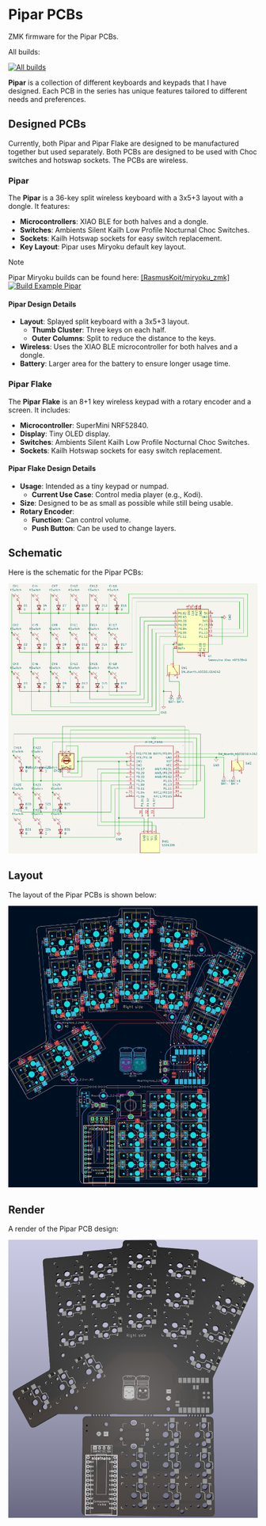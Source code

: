 # Pipar PCBs

ZMK firmware for the Pipar PCBs.

All builds:

[![All builds](https://github.com/RasmusKoit/pipar/actions/workflows/build.yml/badge.svg?branch=master)](https://github.com/RasmusKoit/pipar/actions/workflows/build.yml)

**Pipar** is a collection of different keyboards and keypads that I have designed. Each PCB in the series has unique features tailored to different needs and preferences.

## Designed PCBs

Currently, both Pipar and Pipar Flake are designed to be manufactured together but used separately. Both PCBs are designed to be used with Choc switches and hotswap sockets. The PCBs are wireless.

### Pipar

The **Pipar** is a 36-key split wireless keyboard with a 3x5+3 layout with a dongle. It features:

- **Microcontrollers**: XIAO BLE for both halves and a dongle.
- **Switches**: Ambients Silent Kailh Low Profile Nocturnal Choc Switches.
- **Sockets**: Kailh Hotswap sockets for easy switch replacement.
- **Key Layout**: Pipar uses Miryoku default key layout.

> [!NOTE]
> Pipar Miryoku builds can be found here: [[RasmusKoit/miryoku_zmk]](https://github.com/RasmusKoit/miryoku_zmk/actions/workflows/build-example-pipar.yml)
> [![Build Example Pipar](https://github.com/RasmusKoit/miryoku_zmk/actions/workflows/build-example-pipar.yml/badge.svg)](https://github.com/RasmusKoit/miryoku_zmk/actions/workflows/build-example-pipar.yml)

#### Pipar Design Details

- **Layout**: Splayed split keyboard with a 3x5+3 layout.
  - **Thumb Cluster**: Three keys on each half.
  - **Outer Columns**: Split to reduce the distance to the keys.
- **Wireless**: Uses the XIAO BLE microcontroller for both halves and a dongle.
- **Battery**: Larger area for the battery to ensure longer usage time.

### Pipar Flake

The **Pipar Flake** is an 8+1 key wireless keypad with a rotary encoder and a screen. It includes:

- **Microcontroller**: SuperMini NRF52840.
- **Display**: Tiny OLED display.
- **Switches**: Ambients Silent Kailh Low Profile Nocturnal Choc Switches.
- **Sockets**: Kailh Hotswap sockets for easy switch replacement.

#### Pipar Flake Design Details

- **Usage**: Intended as a tiny keypad or numpad.
  - **Current Use Case**: Control media player (e.g., Kodi).
- **Size**: Designed to be as small as possible while still being usable.
- **Rotary Encoder**:  
  - **Function**: Can control volume.
  - **Push Button**: Can be used to change layers.

## Schematic

Here is the schematic for the Pipar PCBs:

![Schematic](.extra/pipar_schematic.png)

## Layout

The layout of the Pipar PCBs is shown below:

![Layout](.extra/pipar_layout.png)

## Render

A render of the Pipar PCB design:

![Render](.extra/pipar_pcb.png)
